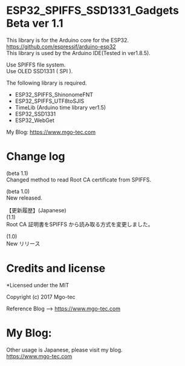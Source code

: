 # ESP32_SPIFFS_SSD1331_Gadgets Beta ver 1.1
This library is for the Arduino core for the ESP32.  
https://github.com/espressif/arduino-esp32  
This library is used by the Arduino IDE(Tested in ver1.8.5).  
  
Use SPIFFS file system.  
Use OLED SSD1331 ( SPI ).  
  
The following library is required.  
- ESP32_SPIFFS_ShinonomeFNT  
- ESP32_SPIFFS_UTF8toSJIS  
- TimeLib (Arduino time library ver1.5)  
- ESP32_SSD1331  
- ESP32_WebGet  
  
My Blog: https://www.mgo-tec.com  

# Change log
(beta 1.1)  
Changed method to read Root CA certificate from SPIFFS.  
  
(beta 1.0)  
New released.  

【更新履歴】(Japanese)  
(1.1)  
Root CA 証明書をSPIFFS から読み取る方式を変更しました。  
  
(1.0)  
New リリース  
  
  
# Credits and license
*Licensed under the MIT  
  
Copyright (c) 2017 Mgo-tec  
  
Reference Blog --> https://www.mgo-tec.com  
  
# My Blog: 
Other usage is Japanese, please visit my blog.  
https://www.mgo-tec.com  